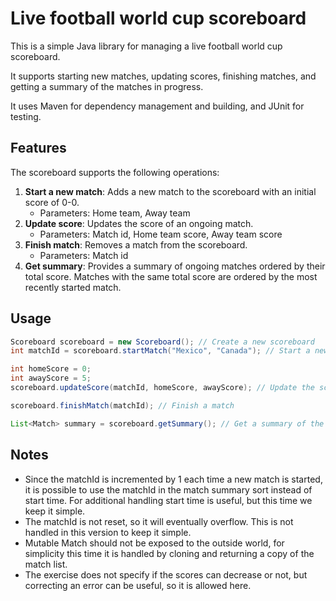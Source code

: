 # Live football world cup scoreboard

This is a simple Java library for managing a live football world cup scoreboard.

It supports starting new matches, updating scores, finishing matches, and getting a summary of the matches in progress.

It uses Maven for dependency management and building, and JUnit for testing.

## Features

The scoreboard supports the following operations:
1. **Start a new match**: Adds a new match to the scoreboard with an initial score of 0-0.
    - Parameters: Home team, Away team
2. **Update score**: Updates the score of an ongoing match.
    - Parameters: Match id, Home team score, Away team score
3. **Finish match**: Removes a match from the scoreboard.
    - Parameters: Match id
4. **Get summary**: Provides a summary of ongoing matches ordered by their total score. Matches with the same total score are ordered by the most recently started match.

## Usage

```java
Scoreboard scoreboard = new Scoreboard(); // Create a new scoreboard
int matchId = scoreboard.startMatch("Mexico", "Canada"); // Start a new match

int homeScore = 0;
int awayScore = 5;
scoreboard.updateScore(matchId, homeScore, awayScore); // Update the score of a match

scoreboard.finishMatch(matchId); // Finish a match

List<Match> summary = scoreboard.getSummary(); // Get a summary of the ongoing matches
```

## Notes
- Since the matchId is incremented by 1 each time a new match is started, it is possible to use the matchId in the match summary sort instead of start time. For additional handling start time is useful, but this time we keep it simple.
- The matchId is not reset, so it will eventually overflow. This is not handled in this version to keep it simple.
- Mutable Match should not be exposed to the outside world, for simplicity this time it is handled by cloning and returning a copy of the match list.
- The exercise does not specify if the scores can decrease or not, but correcting an error can be useful, so it is allowed here.